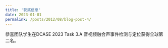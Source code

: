 ```yaml
---
title: '获奖信息'
date: 2023-01-01
permalink: /posts/2012/08/blog-post-4/
---
```


 恭喜团队学生在DCASE 2023 Task 3.A 音视频融合声事件检测与定位获得全球第二名。

